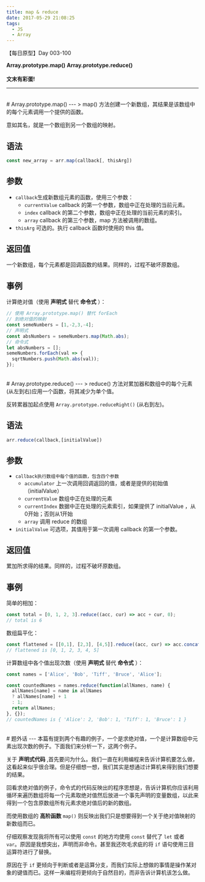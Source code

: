 ```yaml
---
title: map & reduce
date: 2017-05-29 21:08:25
tags: 
  - JS
  - Array
---
```


【每日原型】Day 003-100

**Array.prototype.map()**
**Array.prototype.reduce()** <br>   
**文末有彩蛋!**

---
<br>
# Array.prototype.map()
---
> map() 方法创建一个新数组，其结果是该数组中的每个元素调用一个提供的函数。

意如其名，就是一个数组到另一个数组的映射。

## 语法
``` js
const new_array = arr.map(callback[, thisArg])
```

## 参数
- `callback`生成新数组元素的函数，使用三个参数：
  - `currentValue` callback 的第一个参数，数组中正在处理的当前元素。
  - `index` callback 的第二个参数，数组中正在处理的当前元素的索引。
  - `array` callback 的第三个参数，map 方法被调用的数组。
- `thisArg`
可选的。执行 callback 函数时使用的 this 值。

## 返回值
一个新数组，每个元素都是回调函数的结果。同样的，过程不破坏原数组。

## 事例
计算绝对值（使用 **声明式** 替代 **命令式** ）：
``` js
// 使用 Array.prototype.map() 替代 forEach
// 到绝对值的映射
const semeNumbers = [1,-2,3,-4];
// 声明式
const absNumbers = semeNumbers.map(Math.abs);
// 命令式
let absNumbers = [];
semeNumbers.forEach(val => {
  sqrtNumbers.push(Math.abs(val));
});
```

<br>
# Array.prototype.reduce()
---
> reduce() 方法对累加器和数组中的每个元素 (从左到右)应用一个函数，将其减少为单个值。

反转累器加起点使用 `Array.prototype.reduceRight()` (从右到左)。

## 语法
``` js
arr.reduce(callback,[initialValue])
```

## 参数
- `callback执行数组中每个值的函数，包含四个参数`
  - `accumulator` 上一次调用回调返回的值，或者是提供的初始值（initialValue）
  - `currentValue` 数组中正在处理的元素
  - `currentIndex` 数据中正在处理的元素索引，如果提供了 initialValue ，从0开始；否则从1开始
  - `array` 调用 reduce 的数组
- `initialValue` 可选项，其值用于第一次调用 callback 的第一个参数。

## 返回值
累加所求得的结果。同样的，过程不破坏原数组。

## 事例
简单的相加：
``` js
const total = [0, 1, 2, 3].reduce((acc, cur) => acc + cur, 0);
// total is 6
```
数组扁平化：
``` js
const flattened = [[0,1], [2,3], [4,5]].reduce((acc, cur) => acc.concat(cur), []);
// flattened is [0, 1, 2, 3, 4, 5]
```
计算数组中各个值出现次数（使用 **声明式** 替代 **命令式** ）：
``` js
const names = ['Alice', 'Bob', 'Tiff', 'Bruce', 'Alice'];

const countedNames = names.reduce(function(allNames, name) {
  allNames[name] = name in allNames
  ? allNames[name] + 1
  : 1;
  return allNames;
}, {});
// countedNames is { 'Alice': 2, 'Bob': 1, 'Tiff': 1, 'Bruce': 1 }
```
<br>
# 题外话
---
本篇有提到两个有趣的例子，一个是求绝对值，一个是计算数组中元素出现次数的例子。下面我们来分析一下，这两个例子。

关于 **声明式代码** ,首先要问为什么。我们一直在利用编程来告诉计算机要怎么做，这看起来似乎很合理。但是仔细想一想，我们其实是想通过计算机来得到我们想要的结果。

回看求绝对值的例子，命令式的代码反映出的程序思想是，告诉计算机你应该利用循环来遍历数组将每一个元素取绝对值然后放进一个事先声明的变量数组，以此来得到一个包含原数组所有元素求绝对值后的新的数组。

而使用数组的 **高阶函数** `map()` 则反映出我们只是想要得到一个关于绝对值映射的新数组而已。

仔细观察发现我将所有可以使用 `const` 的地方均使用 `const` 替代了 `let` 或者 `var`。原因是我想突出，声明而非命令。甚至我还吹毛求疵的将 `if` 语句使用三目运算符进行了替换。

原因在于 `if` 更倾向于判断或者是运算分支，而我们实际上想做的事情是操作某对象的键值而已。这样一来编程将更倾向于自然目的，而非告诉计算机该怎么做。



